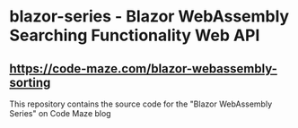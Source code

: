 # blazor-series - Blazor WebAssembly Searching Functionality Web API 
## https://code-maze.com/blazor-webassembly-sorting
This repository contains the source code for the "Blazor WebAssembly Series" on Code Maze blog
